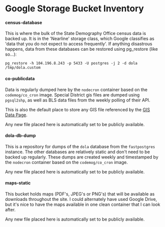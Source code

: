 # Google Storage Bucket Inventory

#### census-database

This is where the bulk of the State Demography Office census data is backed up.  It is in the 'Nearline' storage class, which Google classifies as 'data that you do not expect to access frequently'.  If anything disastrous happens, data from these databases can be restored using pg\_restore (like so...):
```
pg_restore -h 104.196.8.243 -p 5433 -U postgres -j 2 -d dola /tmp/dola.custom
```

#### co-publicdata

Data is regularly dumped here by the ```nodecron``` container based on the ```codemog/co_cron``` image.  Special District gis files are dumped using ```pgsql2shp```, as well as BLS data files from the weekly polling of their API.

This is also the default place to store any GIS file referenced by the [GIS Data Page](https://demography.dola.colorado.gov/gis/gis-data.html).

Any new file placed here is automatically set to be publicly available.

#### dola-db-dump

This is a repository for dumps of the ```dola``` database from the ```fastpostgres``` instance.  The other databases are relatively static and don't need to be backed up regularly.  These dumps are created weekly and timestamped by the ```nodecron``` container based on the ```codemog/co_cron``` image.

Any new file placed here is automatically set to be publicly available.

#### maps-static

This bucket holds maps (PDF's, JPEG's or PNG's) that will be available as downloads throughout the site.  I could alternately have used Google Drive, but it's nice to have the maps available in one clean container that I can look after.

Any new file placed here is automatically set to be publicly available.